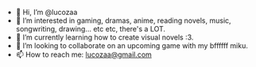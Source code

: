 - 👋 Hi, I’m @lucozaa
- 👀 I’m interested in gaming, dramas, anime, reading novels, music, songwriting, drawing... etc etc, there's a LOT.
- 🌱 I’m currently learning how to create visual novels :3.
- 💞️ I’m looking to collaborate on an upcoming game with my bffffff miku.
- 📫 How to reach me: lucozaa@gmail.com

<!---
lucozaa/lucozaa is a ✨ special ✨ repository because its `README.md` (this file) appears on your GitHub profile.
You can click the Preview link to take a look at your changes.
--->
